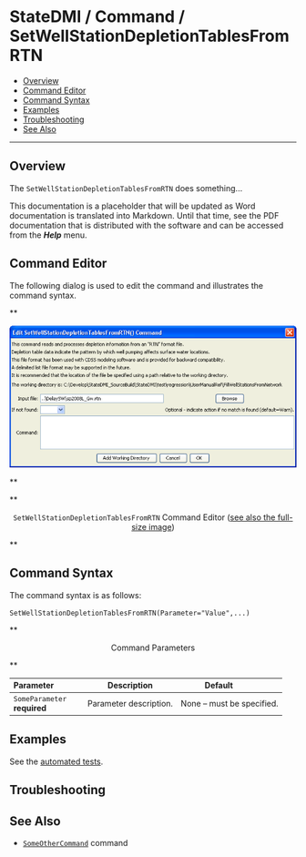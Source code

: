 # StateDMI / Command / SetWellStationDepletionTablesFromRTN #

* [Overview](#overview)
* [Command Editor](#command-editor)
* [Command Syntax](#command-syntax)
* [Examples](#examples)
* [Troubleshooting](#troubleshooting)
* [See Also](#see-also)

-------------------------

## Overview ##

The `SetWellStationDepletionTablesFromRTN` does something...

This documentation is a placeholder that will be updated as Word documentation is translated into Markdown.
Until that time, see the PDF documentation that is distributed with the software and can be accessed
from the ***Help*** menu.

## Command Editor ##

The following dialog is used to edit the command and illustrates the command syntax.

**<p style="text-align: center;">
![SetWellStationDepletionTablesFromRTN](SetWellStationDepletionTablesFromRTN.png)
</p>**

**<p style="text-align: center;">
`SetWellStationDepletionTablesFromRTN` Command Editor (<a href="../SetWellStationDepletionTablesFromRTN.png">see also the full-size image</a>)
</p>**

## Command Syntax ##

The command syntax is as follows:

```text
SetWellStationDepletionTablesFromRTN(Parameter="Value",...)
```
**<p style="text-align: center;">
Command Parameters
</p>**

| **Parameter**&nbsp;&nbsp;&nbsp;&nbsp;&nbsp;&nbsp;&nbsp;&nbsp;&nbsp;&nbsp;&nbsp;&nbsp; | **Description** | **Default**&nbsp;&nbsp;&nbsp;&nbsp;&nbsp;&nbsp;&nbsp;&nbsp;&nbsp;&nbsp; |
| --------------|-----------------|----------------- |
|`SomeParameter`<br>**required**|Parameter description.|None – must be specified.|

## Examples ##

See the [automated tests](https://github.com/OpenCDSS/cdss-app-statedmi-test/tree/master/test/regression/commands/SetWellStationDepletionTablesFromRTN).

## Troubleshooting ##

## See Also ##

* [`SomeOtherCommand`](../SomeOtherCommand/SomeOtherCommand) command
